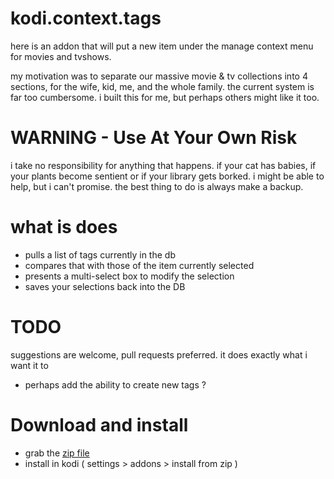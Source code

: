 # kodi.context.tags

here is an addon that will put a new item under the manage context menu for movies and tvshows. 

my motivation was to separate our massive movie & tv collections into 4 sections, for the wife, kid, me, and  the whole family. the current system is far too cumbersome. i built this for me, but perhaps others might like it too. 

# WARNING - Use At Your Own Risk
i take no responsibility for anything that happens. if your cat has babies, if your plants become sentient or if your library gets borked. i might be able to help, but i can't promise. the best thing to do is always make a backup. 

# what is does
- pulls a list of tags currently in the db
- compares that with those of the item currently selected
- presents a multi-select box to modify the selection
- saves your selections back into the DB

# TODO
suggestions are welcome, pull requests preferred. it does exactly what i want it to
- perhaps add the ability to create new tags ?

# Download and install
- grab the [zip file](https://github.com/zosky/kodi.context.tags/raw/master/context.tags-0.0.1.zip)
- install in kodi ( settings > addons > install from zip )
